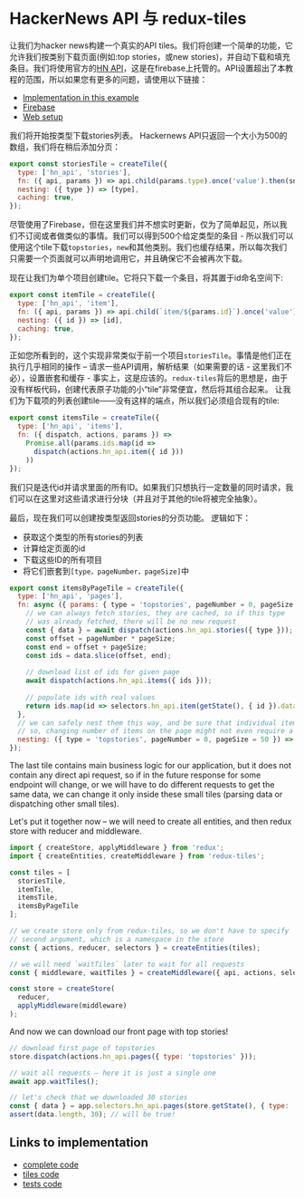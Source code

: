 # HackerNews API 与 redux-tiles

让我们为hacker news构建一个真实的API tiles。我们将创建一个简单的功能，它允许我们按类别下载页面(例如:top stories，或new stories)，并自动下载和填充条目。我们将使用官方的[HN API](https://github.com/HackerNews/API)，这是在firebase上托管的。API设置超出了本教程的范围，所以如果您有更多的问题，请使用以下链接：
- [Implementation in this example](https://github.com/Bloomca/redux-tiles/blob/master/examples/hacker-news-api/api.js)
- [Firebase](https://firebase.google.com/)
- [Web setup](https://firebase.google.com/docs/web/setup)

我们将开始按类型下载stories列表。 Hackernews API只返回一个大小为500的数组，我们将在稍后添加分页：

```javascript
export const storiesTile = createTile({
  type: ['hn_api', 'stories'],
  fn: ({ api, params }) => api.child(params.type).once('value').then(snapshot => snapshot.val()),
  nesting: ({ type }) => [type],
  caching: true,
});
```

尽管使用了Firebase，但在这里我们并不想实时更新，仅为了简单起见，所以我们不订阅或者做类似的事情。我们可以得到500个给定类型的条目 - 所以我们可以使用这个tile下载`topstories`，`new`和其他类别。我们也缓存结果，所以每次我们只需要一个页面就可以声明地调用它，并且确保它不会被再次下载。

现在让我们为单个项目创建tile。它将只下载一个条目，将其置于id命名空间下:

```javascript
export const itemTile = createTile({
  type: ['hn_api', 'item'],
  fn: ({ api, params }) => api.child(`item/${params.id}`).once('value').then(snapshot => snapshot.val()) ,
  nesting: ({ id }) => [id],
  caching: true,
});
```

正如您所看到的，这个实现非常类似于前一个项目`storiesTile`。事情是他们正在执行几乎相同的操作 – 请求一些API调用，解析结果（如果需要的话 - 这里我们不必），设置嵌套和缓存 - 事实上，这是应该的。`redux-tiles`背后的思想是，由于没有样板代码，创建代表原子功能的小“tile”非常便宜，然后将其组合起来。
让我们为下载项的列表创建tile——没有这样的端点，所以我们必须组合现有的tile:
```javascript
export const itemsTile = createTile({
  type: ['hn_api', 'items'],
  fn: ({ dispatch, actions, params }) =>
    Promise.all(params.ids.map(id =>
      dispatch(actions.hn_api.item({ id }))
    ))
});
```

我们只是迭代id并请求里面的所有ID。如果我们只想执行一定数量的同时请求，我们可以在这里对这些请求进行分块（并且对于其他的tile将被完全抽象）。

最后，现在我们可以创建按类型返回stories的分页功能。 逻辑如下：
- 获取这个类型的所有stories的列表
- 计算给定页面的id
- 下载这些ID的所有项目
- 将它们嵌套到`[type，pageNumber，pageSize]`中

```javascript
export const itemsByPageTile = createTile({
  type: ['hn_api', 'pages'],
  fn: async ({ params: { type = 'topstories', pageNumber = 0, pageSize = 30 }, selectors, getState, actions, dispatch }) => {
    // we can always fetch stories, they are cached, so if this type
    // was already fetched, there will be no new request
    const { data } = await dispatch(actions.hn_api.stories({ type }));
    const offset = pageNumber * pageSize;
    const end = offset + pageSize;
    const ids = data.slice(offset, end);
    
    // download list of ids for given page
    await dispatch(actions.hn_api.items({ ids }));
    
    // populate ids with real values
    return ids.map(id => selectors.hn_api.item(getState(), { id }).data);
  },
  // we can safely nest them this way, and be sure that individual items will be cached
  // so, changing number of items on the page might not even require a single new request
  nesting: ({ type = 'topstories', pageNumber = 0, pageSize = 50 }) => [type, pageSize, pageNumber],
});
```

The last tile contains main business logic for our application, but it does not contain any direct api request, so if in the future response for some endpoint will change, or we will have to do different requests to get the same data, we can change it only inside these small tiles (parsing data or dispatching other small tiles).

Let's put it together now – we will need to create all entities, and then redux store with reducer and middleware.

```javascript
import { createStore, applyMiddleware } from 'redux';
import { createEntities, createMiddleware } from 'redux-tiles';

const tiles = [
  storiesTile,
  itemTile,
  itemsTile,
  itemsByPageTile
];

// we create store only from redux-tiles, so we don't have to specify
// second argument, which is a namespace in the store
const { actions, reducer, selectors } = createEntities(tiles);

// we will need `waitTiles` later to wait for all requests
const { middleware, waitTiles } = createMiddleware({ api, actions, selectors });

const store = createStore(
  reducer,
  applyMiddleware(middleware)
);
```

And now we can download our front page with top stories!

```javascript
// download first page of topstories
store.dispatch(actions.hn_api.pages({ type: 'topstories' }));

// wait all requests – here it is just a single one
await app.waitTiles();

// let's check that we downloaded 30 stories
const { data } = app.selectors.hn_api.pages(store.getState(), { type: 'topstories' });
assert(data.length, 30); // will be true!
```

## Links to implementation

- [complete code](https://github.com/Bloomca/redux-tiles/tree/master/examples/hacker-news-api)
- [tiles code](https://github.com/Bloomca/redux-tiles/blob/master/examples/hacker-news-api/hn-tiles.js)
- [tests code](https://github.com/Bloomca/redux-tiles/blob/master/examples/hacker-news-api/__test__/app.spec.js)